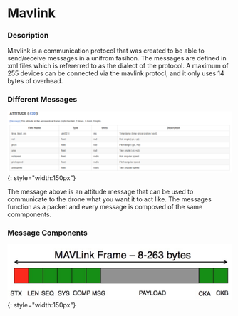 # Mavlink

### Description
Mavlink is a communication protocol that was created to be able to send/receive messages in a unifrom fasihon. The messages are defined in xml files which is refererred to as the dialect of the protocol.
A maximum of 255 devices can be connected via the mavlink protocl, and it only uses 14 bytes of overhead.

### Different Messages

![](/res/img/AttitudeMessage.png){: style="width:150px"}

The message above is an attitude message that can be used to communicate to the drone what you want it to act like. The messages function as a packet and every message is composed of the same commponents.

### Message Components

![](/res/img/MavlinkStructure.png){: style="width:150px"}
